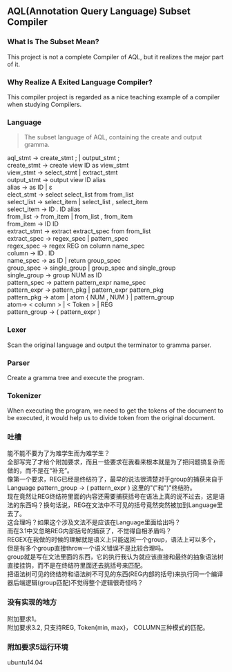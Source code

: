 ## AQL(Annotation Query Language) Subset Compiler

### What Is The Subset Mean?
This project is not a complete Compiler of AQL, but it realizes the major part of it.

### Why Realize A Exited Language Compiler?
This compiler project is regarded as a nice teaching example of a compiler when studying Compilers.

### Language

> The subset language of AQL, containing the create and output gramma.

aql_stmt → create_stmt ; | output_stmt ;  
create_stmt → create view ID as view_stmt  
view_stmt → select_stmt | extract_stmt  
output_stmt → output view ID alias  
alias → as ID | ε  
elect_stmt → select select_list from from_list  
select_list → select_item | select_list , select_item  
select_item → ID . ID alias  
from_list → from_item | from_list , from_item  
from_item → ID ID  
extract_stmt → extract extract_spec from from_list  
extract_spec → regex_spec | pattern_spec  
regex_spec → regex REG on column name_spec  
column → ID . ID  
name_spec → as ID | return group_spec  
group_spec → single_group | group_spec and single_group  
single_group → group NUM as ID  
pattern_spec → pattern pattern_expr name_spec  
pattern_expr → pattern_pkg | pattern_expr pattern_pkg  
pattern_pkg → atom | atom { NUM , NUM } | pattern_group  
atom→ < column > | < Token > | REG  
pattern_group → ( pattern_expr )  

### Lexer
Scan the original language and output the terminator to gramma parser.

### Parser
Create a gramma tree and execute the program.

### Tokenizer
When executing the program, we need to get the tokens of the document to be executed, it would help us to divide token from the original document.

### 吐槽
能不能不要为了为难学生而为难学生？  
全部写完了才给个附加要求，而且一些要求在我看来根本就是为了把问题搞复杂而做的，而不是在“补充”。  
像第一个要求，REG已经是终结符了，最早的说法很清楚对于group的捕获来自于Language pattern_group -> ( pattern_expr ) 这里的"("和")"终结符。  
现在竟然让REG终结符里面的内容还需要捕获括号在语法上真的说不过去，这是语法的东西吗？换句话说，REG在文法中不可见的括号竟然突然被加到Language里去了。  
这合理吗？如果这个涉及文法不是应该在Language里面给出吗？  
而在3.1中又忽略REG内部括号的捕获了，不觉得自相矛盾吗？  
REGEX在我做的时候的理解就是语义上只能返回一个group，语法上可以多个，但是有多个group直接throw一个语义错误不是比较合理吗。  
group就是写在文法里面的东西，它的执行我认为就应该直接和最终的抽象语法树直接挂钩，而不是在终结符里面还去挑括号来匹配。  
把语法树可见的终结符和语法树不可见的东西(REG内部的括号)来执行同一个编译器后端逻辑(group匹配)不觉得整个逻辑很奇怪吗？  

### 没有实现的地方
附加要求1。  
附加要求3.2, 只支持REG, Token{min, max}， COLUMN三种模式的匹配。  

### 附加要求5运行环境
ubuntu14.04

